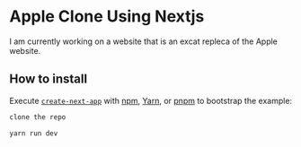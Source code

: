 # Apple Clone Using Nextjs

I am currently working on a website that is an excat repleca of the Apple website.


## How to install

Execute [`create-next-app`](https://github.com/vercel/next.js/tree/canary/packages/create-next-app) with [npm](https://docs.npmjs.com/cli/init), [Yarn](https://yarnpkg.com/lang/en/docs/cli/create/), or [pnpm](https://pnpm.io) to bootstrap the example:

```bash
clone the repo
```

```bash
yarn run dev
```

